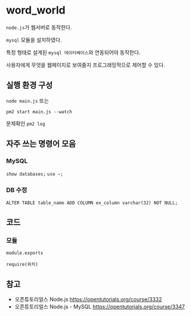 # word_world

`node.js`가 웹서버로 동작한다.

`mysql` 모듈을 설치하였다.

특정 형태로 설계된 `mysql 데이터베이스`와 연동되어야 동작한다.

사용자에게 무엇을 웹페이지로 보여줄지 프로그래밍적으로 제어할 수 있다.


## 실행 환경 구성

`node main.js` 또는

`pm2 start main.js --watch`

문제확인 `pm2 log`



## 자주 쓰는 명령어 모음

### MySQL
`show databases;`
`use ~;`

### DB 수정

`ALTER TABLE table_name ADD COLUMN ex_column varchar(32) NOT NULL;`


## 코드

### 모듈

`module.exports`

`require(위치)`





## 참고

- 오픈튜토리얼스 Node.js
https://opentutorials.org/course/3332
- 오픈튜토리얼스 Node.js - MySQL
https://opentutorials.org/course/3347
